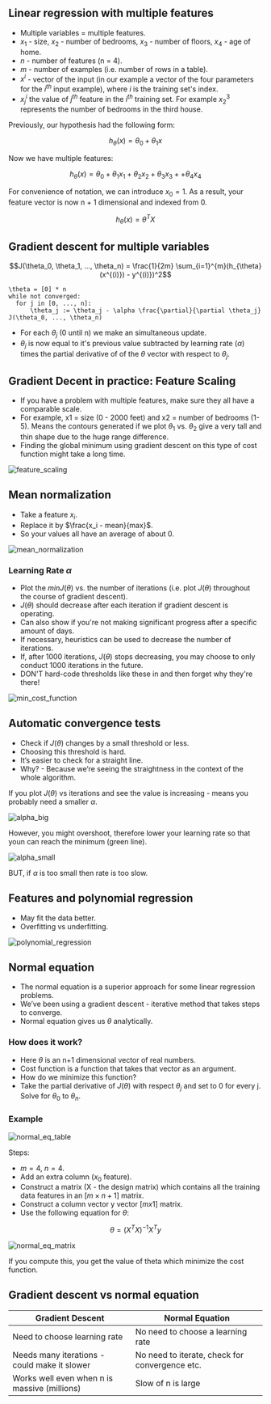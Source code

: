## Linear regression with multiple features

* Multiple variables = multiple features.
* $x_1$ - size, $x_2$ - number of bedrooms, $x_3$ - number of floors, $x_4$ - age of home.
* $n$ - number of features (n = 4).
* $m$ - number of examples (i.e. number of rows in a table).
* $x^i$ - vector of the input (in our example a vector of the four parameters for the $i^{th}$ input example), where $i$ is the training set's index.
* $x_j^i$ the value of $j^{th}$ feature in the $i^{th}$ training set. For example $x_2^3$ represents the number of bedrooms in the third house.

Previously, our hypothesis had the following form:

$$h_{\theta}(x) = \theta_0 + \theta_1x$$

Now we have multiple features:

$$h_{\theta}(x) = \theta_0 + \theta_1x_1 + \theta_2x_2 + \theta_3x_3 + + \theta_4x_4$$

For convenience of notation, we can introduce $x_0 = 1$. As a result, your feature vector is now n + 1 dimensional and indexed from 0.

$$h_{\theta}(x) = \theta^T X$$

## Gradient descent for multiple variables

$$J(\theta_0, \theta_1, ..., \theta_n) = \frac{1}{2m} \sum_{i=1}^{m}(h_{\theta}(x^{(i)}) - y^{(i)})^2$$

    \theta = [0] * n
    while not converged:
      for j in [0, ..., n]:
          \theta_j := \theta_j - \alpha \frac{\partial}{\partial \theta_j} J(\theta_0, ..., \theta_n)
          
* For each $\theta_j$ (0 until n) we make an simultaneous update.
* $\theta_j$ is now equal to it's previous value subtracted by learning rate ($\alpha$) times the partial derivative of of the $\theta$ vector with respect to $\theta_j$.

## Gradient Decent in practice: Feature Scaling

* If you have a problem with multiple features, make sure they all have a comparable scale.
* For example, x1 = size (0 - 2000 feet) and x2 = number of bedrooms (1-5). Means the contours generated if we plot $\theta_1$ vs. $\theta_2$ give a very tall and thin shape due to the huge range difference.
* Finding the global minimum using gradient descent on this type of cost function might take a long time.

![feature_scaling](https://github.com/djeada/Stanford-Machine-Learning/blob/main/slides/resources/feature_scaling.png)

## Mean normalization
* Take a feature $x_i$.
* Replace it by $\frac{x_i - mean}{max}$.
* So your values all have an average of about 0.

![mean_normalization](https://github.com/djeada/Stanford-Machine-Learning/blob/main/slides/resources/mean_normalization.png)

### Learning Rate $\alpha$
* Plot the $min J(\theta)$ vs. the number of iterations (i.e. plot $J(\theta)$ throughout the course of gradient descent).
* $J(\theta)$ should decrease after each iteration if gradient descent is operating.
* Can also show if you're not making significant progress after a specific amount of days.
* If necessary, heuristics can be used to decrease the number of iterations.
* If, after 1000 iterations, $J(\theta)$ stops decreasing, you may choose to only conduct 1000 iterations in the future.
* DON'T hard-code thresholds like these in and then forget why they're there!

![min_cost_function](https://github.com/djeada/Stanford-Machine-Learning/blob/main/slides/resources/min_cost_function.png)

## Automatic convergence tests
* Check if $J(\theta)$  changes by a small threshold or less.
* Choosing this threshold is hard.
* It’s easier to check for a straight line.
* Why? - Because we’re seeing the straightness in the context of the whole algorithm.

If you plot $J(\theta)$  vs iterations and see the value is increasing - means you probably
need a smaller $\alpha$.

![alpha_big](https://github.com/djeada/Stanford-Machine-Learning/blob/main/slides/resources/alpha_big.png)

However, you might overshoot, therefore lower your learning rate so that youn can reach the minimum (green line).

![alpha_small](https://github.com/djeada/Stanford-Machine-Learning/blob/main/slides/resources/alpha_small.png)

BUT, if $\alpha$ is too small then rate is too slow.

## Features and polynomial regression
* May fit the data better.
* Overfitting vs underfitting.

![polynomial_regression](https://github.com/djeada/Stanford-Machine-Learning/blob/main/slides/resources/polynomial_regression.png)

## Normal equation
* The normal equation is a superior approach for some linear regression problems.
* We’ve been using a gradient descent - iterative method that takes steps to converge.
* Normal equation gives us $\theta$ analytically.

### How does it work?

* Here $\theta$ is an n+1 dimensional vector of real numbers.
* Cost function is a function that takes that vector as an argument.
* How do we minimize this function?
* Take the partial derivative of $J(\theta)$ with respect $\theta_j$ and set to $0$ for every j. Solve for $\theta_0$ to $\theta_n$.

### Example

![normal_eq_table](https://github.com/djeada/Stanford-Machine-Learning/blob/main/slides/resources/normal_eq_table.png)

Steps:
* $m=4$, $n=4$.
* Add an extra column ($x_0$ feature).
* Construct a matrix (X - the design matrix) which contains all the training data features in an $[m \times n+1]$ matrix.
* Construct a column vector y vector $[m x 1]$ matrix.
* Use the following equation for $\theta$:

$$\theta = (X^TX)^{-1}X^Ty$$

![normal_eq_matrix](https://github.com/djeada/Stanford-Machine-Learning/blob/main/slides/resources/normal_eq_matrix.png)

If you compute this, you get the value of theta which minimize the cost function.

## Gradient descent vs normal equation

| Gradient Descent | Normal Equation |
| ---------------- | --------------- |
| Need to choose learning rate | No need to choose a learning rate |          
| Needs many iterations - could make it slower | No need to iterate, check for convergence etc.|
| Works well even when n is massive (millions) | Slow of n is large | 
